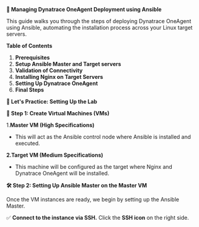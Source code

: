 **🚀 Managing Dynatrace OneAgent Deployment using Ansible**

This guide walks you through the steps of deploying Dynatrace OneAgent using Ansible, automating the installation process across your Linux target servers.

**Table of Contents**

1. **Prerequisites**
2. **Setup Ansible Master and Target servers**
3. **Validation of Connectivity**
4. **Installing Nginx on Target Servers**
5. **Setting Up Dynatrace OneAgent**
6. **Final Steps**

**🔧 Let's Practice: Setting Up the Lab**

**📌 Step 1: Create Virtual Machines (VMs)**

1️.**Master VM (High Specifications)**

- This will act as the Ansible control node where Ansible is installed and executed.

**2.Target VM (Medium Specifications)**

- This machine will be configured as the target where Nginx and Dynatrace OneAgent will be installed.

**🛠 Step 2: Setting Up Ansible Master on the Master VM**

Once the VM instances are ready, we begin by setting up the Ansible Master.

✅ **Connect to the instance via SSH.** Click the **SSH icon** on the right side.
